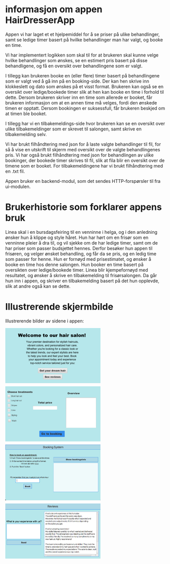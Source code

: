 
# informasjon om appen HairDresserApp

Appen vi har laget et et hjelpemiddel for å se priser på ulike behandlinger, samt se ledige timer basert på hvilke behandlinger man har valgt, og booke en time.

Vi har implementert logikken som skal til for at brukeren skal kunne velge hvilke behandlinger som ønskes, se en estimert pris basert på disse behandligene, og få en oversikt over behandlingene som er valgt.

I tillegg kan brukeren booke en (eller flere) timer basert på behandlingene som er valgt ved å gå inn på en booking-side. Der kan hen skrive inn klokkeslett og dato som ønskes på et visst format. Brukeren kan også se en oversikt over ledige/bookede timer slik at hen kan booke en time i forhold til dette. Dersom brukeren skriver inn en time som allerede er booket, får brukeren informasjon om at en annen time må velges, fordi den ønskede timen er opptatt. Dersom bookingen er suksessfull, får brukeren beskjed om at timen ble booket.

I tillegg har vi en tilbakemeldings-side hvor brukeren kan se en oversikt over ulike tilbakemeldinger som er skrevet til salongen, samt skrive en tilbakemelding selv.

Vi har brukt filhåndtering med json for å laste valgte behandlinger til fil, for så å vise en utskrift til skjerm med oversikt over de valgte behandlingenes pris.
Vi har også brukt filhåndtering med json for behandlingen av ulike bookinger, der bookede timer skrives til fil, slik at fila blir en oversikt over de timene som er booket.
For tilbakemeldingene har vi brukt filhåndtering med en .txt fil.

Appen bruker en backend-modul, som det sendes HTTP-forspørsler til fra ui-modulen.

# Brukerhistorie som forklarer appens bruk

Linea skal i en bursdagsfeiring til en venninne i helga, og i den anledning ønsker hun å klippe og style håret. Hun har hørt om en frisør som en venninne pleier å dra til, og vil sjekke om de har ledige timer, samt om de har priser som passer budsjettet hennes. Derfor besøker hun appen til frisøren, og velger ønsket behandling, og får da se pris, og en ledig time som passer for henne. Hun er fornøyd med prisestimatet, og ønsker å booke en time hos denne salongen. Hun booker en time basert på oversikten over ledige/bookede timer.
Linea blir kjempefornøyd med resultatet, og ønsker å skrive en tilbakemelding til frisørsalongen. Da går hun inn i appen, og skriver en tilbakemelding basert på det hun opplevde, slik at andre også kan se dette.

# Illustrerende skjermbilde

Illustrerende bilder av sidene i appen:
<div style="display: flex; flex-wrap: wrap; gap: 10px;">
  <img src="docs/release3/pictures/welcome.png" alt="Velkommen-side" width="300"/>
  <img src="docs/release3/pictures/treatments.png" alt="Behandlingsvalg-side" width="300"/>
  <img src="docs/release3/pictures/booking.png" alt="Booking-side" width="300"/>
  <img src="docs/release3/pictures/reviews.png" alt="Reviews-side" width="300"/>
</div>
